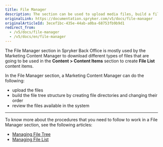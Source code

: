 ```yaml
---
title: File Manager
description: The section can be used to upload media files, build a file tree structure, view existing files, and set MIME types in the Back Office.
originalLink: https://documentation.spryker.com/v5/docs/file-manager
originalArticleId: 3ecef1bc-435e-44ab-a0ba-68753fb9b9d1
redirect_from:
  - /v5/docs/file-manager
  - /v5/docs/en/file-manager
---
```


The File Manager section in Spryker Back Office is mostly used by the Marketing Content Manager to download different types of files that are going to be used in the **Content > Content Items** section to create **File List** content items.

In the File Manager section, a Marketing Content Manager can do the following:

* upload the files
* build the file tree structure by creating file directories and changing their order
* review the files available in the system
***
To know more about the procedures that you need to follow to work in a File Manager section, see the following articles:
* [Managing File Tree](/docs/scos/user/back-office-user-guides/{{page.version}}/content/file-manager/managing-file-tree.html)
* [Managing File List](/docs/scos/user/back-office-user-guides/{{page.version}}/content/file-manager/managing-file-list.html)
